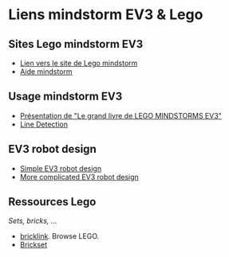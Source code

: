 # Liens mindstorm EV3 &amp; Lego

## Sites Lego mindstorm EV3

* [Lien vers le site de Lego mindstorm](https://www.lego.com/fr-be/mindstorms/) 
* [Aide mindstorm](https://ev3-help-online.api.education.lego.com/Retail/en-us/index.html)

## Usage mindstorm EV3

* [Présentation de "Le grand livre de LEGO MINDSTORMS EV3"](https://www.eyrolles.com/Chapitres/9782212118643/9782212118643.pdf)
* [Line Detection](https://education.lego.com/en-us/lessons/mindstorms-ev3/line-detection)

## EV3 robot design

* [Simple EV3 robot design](http://www.damienkee.com/home/2013/8/2/rileyrover-ev3-classroom-robot-design.html)
* [More complicated EV3 robot design](https://le-www-live-s.legocdn.com/sc/media/lessons/mindstorms-ev3/building-instructions/ev3-rem-driving-base-79bebfc16bd491186ea9c9069842155e.pdf)

## Ressources Lego
_Sets, bricks, ..._

* [bricklink](https://www.bricklink.com/v2/main.page). Browse LEGO.
* [Brickset](https://brickset.com/)